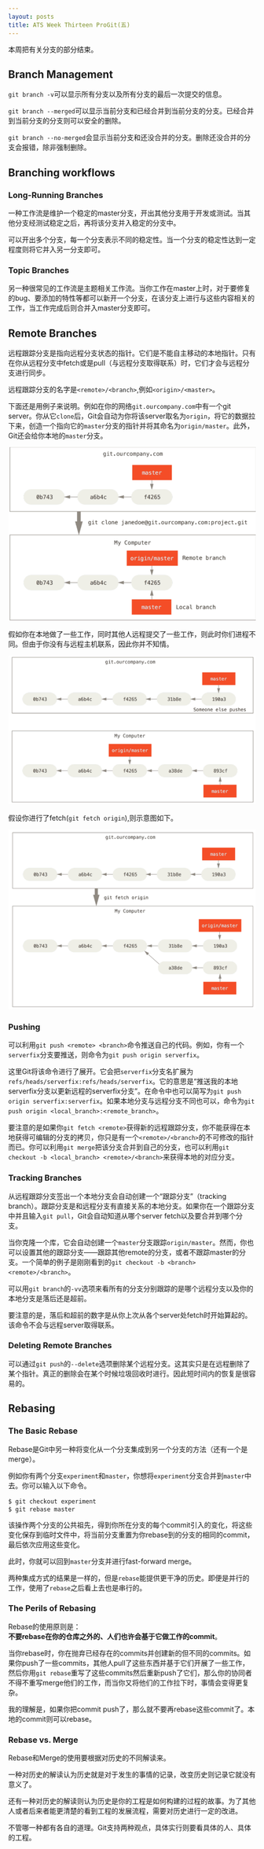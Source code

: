 ```yaml
---
layout: posts
title: ATS Week Thirteen ProGit(五)
---
```

本周把有关分支的部分结束。  

## Branch Management
`git branch -v`可以显示所有分支以及所有分支的最后一次提交的信息。  

`git branch --merged`可以显示当前分支和已经合并到当前分支的分支。已经合并到当前分支的分支则可以安全的删除。  

`git branch --no-merged`会显示当前分支和还没合并的分支。删除还没合并的分支会报错，除非强制删除。  

## Branching workflows
### Long-Running Branches
一种工作流是维护一个稳定的master分支，开出其他分支用于开发或测试。当其他分支经测试稳定之后，再将该分支并入稳定的分支中。  

可以开出多个分支，每一个分支表示不同的稳定性。当一个分支的稳定性达到一定程度则将它并入另一分支即可。  

### Topic Branches
另一种很常见的工作流是主题相关工作流。当你工作在master上时，对于要修复的bug、要添加的特性等都可以新开一个分支，在该分支上进行与这些内容相关的工作，当工作完成后则合并入master分支即可。  

## Remote Branches
远程跟踪分支是指向远程分支状态的指针。它们是不能自主移动的本地指针。只有在你从远程分支中fetch或是pull（与远程分支取得联系）时，它们才会与远程分支进行同步。  

远程跟踪分支的名字是`<remote>/<branch>`,例如`<origin>/<master>`。  

下面还是用例子来说明。例如在你的网络`git.ourcompany.com`中有一个git server。你从它`clone`后，Git会自动为你将该server取名为`origin`，将它的数据拉下来，创造一个指向它的`master`分支的指针并将其命名为`origin/master`。此外，Git还会给你本地的`master`分支。  

![ ](../assets/images/figure30.png) 

假如你在本地做了一些工作，同时其他人远程提交了一些工作，则此时你们进程不同。但由于你没有与远程主机联系，因此你并不知情。  

![](../assets/images/figure31.png)

假设你进行了fetch(`git fetch origin`),则示意图如下。  

![](../assets/images/figure32.png)

### Pushing
可以利用`git push <remote> <branch>`命令推送自己的代码。例如，你有一个`serverfix`分支要推送，则命令为`git push origin serverfix`。  

这里Git将该命令进行了展开。它会把`serverfix`分支名扩展为`refs/heads/serverfix:refs/heads/serverfix`。它的意思是“推送我的本地serverfix分支以更新远程的serverfix分支”。在命令中也可以简写为`git push origin serverfix:serverfix`。如果本地分支与远程分支不同也可以，命令为`git push origin <local_branch>:<remote_branch>`。  

要注意的是如果你`git fetch <remote>`获得新的远程跟踪分支，你不能获得在本地获得可编辑的分支的拷贝，你只是有一个`<remote>/<branch>`的不可修改的指针而已。你可以利用`git merge`把该分支合并到自己的分支，也可以利用`git checkout -b <local_branch> <remote>/<branch>`来获得本地的对应分支。  

### Tracking Branches
从远程跟踪分支签出一个本地分支会自动创建一个“跟踪分支”（tracking branch）。跟踪分支是和远程分支有直接关系的本地分支。如果你在一个跟踪分支中并且输入`git pull`，Git会自动知道从哪个server fetch以及要合并到哪个分支。  

当你克隆一个库，它会自动创建一个`master`分支跟踪`origin/master`。然而，你也可以设置其他的跟踪分支——跟踪其他remote的分支，或者不跟踪master的分支。一个简单的例子是刚刚看到的`git checkout -b <branch> <remote>/<branch>`。  

可以用`git branch`的`-vv`选项来看所有的分支分别跟踪的是哪个远程分支以及你的本地分支是落后还是超前。  

要注意的是，落后和超前的数字是从你上次从各个server处fetch时开始算起的。该命令不会与远程server取得联系。  

### Deleting Remote Branches
可以通过`git push`的`--delete`选项删除某个远程分支。这其实只是在远程删除了某个指针。真正的删除会在某个时候垃圾回收时进行。因此短时间内的恢复是很容易的。  

## Rebasing
### The Basic Rebase
Rebase是Git中另一种将变化从一个分支集成到另一个分支的方法（还有一个是merge）。  

例如你有两个分支`experiment`和`master`，你想将`experiment`分支合并到`master`中去。你可以输入以下命令。  
```
$ git checkout experiment
$ git rebase master
```
该操作两个分支的公共祖先，得到你所在分支的每个commit引入的变化，将这些变化保存到临时文件中，将当前分支重置为你rebase到的分支的相同的commit，最后依次应用这些变化。  

此时，你就可以回到`master`分支并进行fast-forward merge。  

两种集成方式的结果是一样的，但是`rebase`能提供更干净的历史。即便是并行的工作，使用了`rebase`之后看上去也是串行的。  

### The Perils of Rebasing
Rebase的使用原则是：  
**不要rebase在你的仓库之外的、人们也许会基于它做工作的commit**。  

当你rebase时，你在抛弃已经存在的commits并创建新的但不同的commits。如果你push了一些commits，其他人pull了这些东西并基于它们开展了一些工作，然后你用`git rebase`重写了这些commits然后重新push了它们，那么你的协同者不得不重写merge他们的工作，而当你又将他们的工作拉下时，事情会变得更复杂。  

我的理解是，如果你把commit push了，那么就不要再rebase这些commit了。本地的commit则可以rebase。  

### Rebase vs. Merge
Rebase和Merge的使用要根据对历史的不同解读来。  

一种对历史的解读认为历史就是对于发生的事情的记录，改变历史则记录它就没有意义了。  

还有一种对历史的解读则认为历史是你的工程是如何构建的过程的故事。为了其他人或者后来者能更清楚的看到工程的发展流程，需要对历史进行一定的改进。  

不管哪一种都有各自的道理。Git支持两种观点，具体实行则要看具体的人、具体的工程。  

